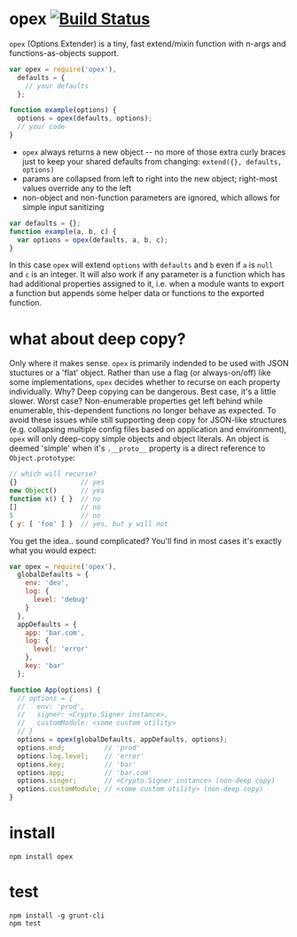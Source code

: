 opex [![Build Status](https://travis-ci.org/spicydonuts/opex.png?branch=master)](http://travis-ci.org/spicydonuts/opex)
====

`opex` (Options Extender) is a tiny, fast extend/mixin function with n-args and functions-as-objects support.

```javascript
var opex = require('opex'),
  defaults = {
    // your defaults
  };

function example(options) {
  options = opex(defaults, options);
  // your code
}
```

* `opex` always returns a new object -- no more of those extra curly braces just to keep your shared defaults from changing: ```extend({}, defaults, options)```
* params are collapsed from left to right into the new object; right-most values override any to the left
* non-object and non-function parameters are ignored, which allows for simple input sanitizing

```javascript
var defaults = {};
function example(a, b, c) {
  var options = opex(defaults, a, b, c);
}
```

  In this case `opex` will extend `options` with `defaults` and `b` even if `a` is `null` and `c` is an integer.  It will also work if any parameter is a function which has had additional properties assigned to it, i.e. when a module wants to export a function but appends some helper data or functions to the exported function.

# what about deep copy?
  Only where it makes sense.  `opex` is primarily indended to be used with JSON stuctures or a 'flat' object.  Rather than use a flag (or always-on/off) like some implementations, `opex` decides whether to recurse on each property individually.
  Why?  Deep copying can be dangerous.  Best case, it's a little slower.  Worst case?  Non-enumerable properties get left behind while enumerable, this-dependent functions no longer behave as expected.  To avoid these issues while still supporting deep copy for JSON-like structures (e.g. collapsing multiple config files based on application and environment), `opex` will only deep-copy simple objects and object literals.  An object is deemed 'simple' when it's `.__proto__` property is a direct reference to ```Object.prototype```:
```javascript
// which will recurse?
{}                // yes
new Object()      // yes
function x() { }  // no
[]                // no
5                 // no
{ y: [ 'foo' ] }  // yes, but y will not
```
  You get the idea.. sound complicated?  You'll find in most cases it's exactly what you would expect:
```javascript
var opex = require('opex'),
  globalDefaults = {
    env: 'dev',
    log: {
      level: 'debug'
    }
  },
  appDefaults = {
    app: 'bar.com',
    log: {
      level: 'error'
    },
    key: 'bar'
  };

function App(options) {
  // options = {
  //   env: 'prod',
  //   signer: <Crypto.Signer instance>,
  //   customModule: <some custom utility>
  // }
  options = opex(globalDefaults, appDefaults, options);
  options.end;          // 'prod'
  options.log.level;    // 'error'
  options.key;          // 'bar'
  options.app;          // 'bar.com'
  options.singer;       // <Crypto.Signer instance> (non-deep copy)
  options.customModule; // <some custom utility> (non-deep copy)
}
```
  
# install

```
npm install opex
```

# test

```
npm install -g grunt-cli
npm test
